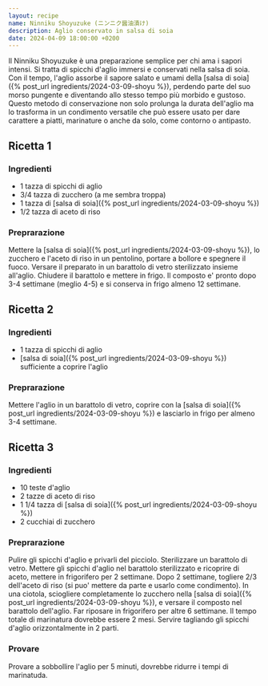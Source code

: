 ```yaml
---
layout: recipe
name: Ninniku Shoyuzuke (ニンニク醤油漬け)
description: Aglio conservato in salsa di soia
date: 2024-04-09 18:00:00 +0200
---
```


Il Ninniku Shoyuzuke è una preparazione semplice per chi ama i sapori intensi. Si tratta di spicchi d'aglio immersi e conservati nella salsa di soia. Con il tempo, l'aglio assorbe il sapore salato e umami della [salsa di soia]({% post_url ingredients/2024-03-09-shoyu %}), perdendo parte del suo morso pungente e diventando allo stesso tempo più morbido e gustoso. Questo metodo di conservazione non solo prolunga la durata dell'aglio ma lo trasforma in un condimento versatile che può essere usato per dare carattere a piatti, marinature o anche da solo, come contorno o antipasto.

## Ricetta 1

### Ingredienti

- 1 tazza di spicchi di aglio
- 3/4 tazza di zucchero (a me sembra troppa)
- 1 tazza di [salsa di soia]({% post_url ingredients/2024-03-09-shoyu %})
- 1/2 tazza di aceto di riso

### Preprarazione

Mettere la [salsa di soia]({% post_url ingredients/2024-03-09-shoyu %}), lo zucchero e l'aceto di riso in un pentolino, portare a bollore e spegnere il fuoco.
Versare il preparato in un barattolo di vetro sterilizzato insieme all'aglio.
Chiudere il barattolo e mettere in frigo. Il composto e' pronto dopo 3-4 settimane (meglio 4-5) e si conserva in frigo almeno 12 settimane.

## Ricetta 2

### Ingredienti

- 1 tazza di spicchi di aglio
- [salsa di soia]({% post_url ingredients/2024-03-09-shoyu %}) sufficiente a coprire l'aglio

### Preprarazione

Mettere l'aglio in un barattolo di vetro, coprire con la [salsa di soia]({% post_url ingredients/2024-03-09-shoyu %}) e lasciarlo in frigo per almeno 3-4 settimane.

## Ricetta 3

### Ingredienti

- 10 teste d'aglio
- 2 tazze di aceto di riso
- 1 1/4 tazza di [salsa di soia]({% post_url ingredients/2024-03-09-shoyu %})
- 2 cucchiai di zucchero

### Preprarazione

Pulire gli spicchi d'aglio e privarli del picciolo. Sterilizzare un barattolo di vetro.
Mettere gli spicchi d'aglio nel barattolo sterilizzato e ricoprire di aceto, mettere in frigorifero per 2 settimane.
Dopo 2 settimane, togliere 2/3 dell'aceto di riso (si puo' mettere da parte e usarlo come condimento).
In una ciotola, sciogliere completamente lo zucchero nella [salsa di soia]({% post_url ingredients/2024-03-09-shoyu %}), e versare il composto nel barattolo dell'aglio.
Far riposare in frigorifero per altre 6 settimane. Il tempo totale di marinatura dovrebbe essere 2 mesi.
Servire tagliando gli spicchi d'aglio orizzontalmente in 2 parti.

### Provare

Provare a sobbollire l'aglio per 5 minuti, dovrebbe ridurre i tempi di marinatuda.


